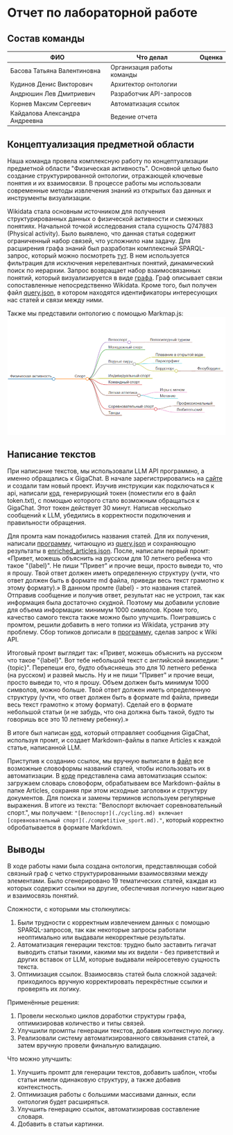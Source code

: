 # Отчет по лабораторной работе

## Состав команды

| ФИО         | Что делал           | Оценка |
|-------------|----------------|--------|
| Басова Татьяна Валентиновна         | Организация работы команды |      |
| Кудинов Денис Викторович         | Архитектор онтологии | |
| Андрюшин Лев Дмитриевич         | Разработчик API-запросов |  |
| Корнев Максим Сергеевич        | Автоматизация ссылок | |
|Кайдалова Александра Андреевна| Ведение отчета | |

## Концептуализация предметной области

Наша команда провела комплексную работу по концептуализации предметной области "Физическая активность". Основной целью было создание структурированной онтологии, отражающей ключевые понятия и их взаимосвязи. В процессе работы мы использовали современные методы извлечения знаний из открытых баз данных и инструменты визуализации.  

Wikidata стала основным источником для получения структурированных данных о физической активности и смежных понятиях. Начальной точкой исследования стала сущность Q747883 (Physical activity). Было выявлено, что данная статья содержит ограниченный набор связей, что усложнило нам задачу. Для расширения графа знаний был разработан комплексный SPARQL-запрос, который можно посмотреть [тут](./spakql.sql). В нем используется фильтрация для исключения нерелевантных понятий, динамический поиск по иерархии. Запрос возвращает набор взаимосвязанных понятий, который визуализируется в виде [графа](./graph.png). Граф описывает связи сопоставленные непосредственно Wikidata. Кроме того, был получен файл [query.json](./query.json), в котором находятся идентификаторы интересующих нас статей и связи между ними.  

Также мы представили онтологию с помощью Markmap.js:  
![Онтология](./graph_markmap.png)  

## Написание текстов

При написание текстов, мы использовали LLM API программно, а именно обращались к GigaChat. В начале зарегистрировались на [сайте](https://developers.sber.ru/) и создали там новый проект. Изучив инструкции как подключаться к api, написали [код](./cod/AI_key.py), генерирующий токен (поместили его в файл token.txt), с помощью которого стало возможным обращаться к GigaChat. Этот токен действует 30 минут. Написав несколько сообщений к LLM, убедились в корректности подключения и правильности обращения.  

Для промта нам понадобились названия статей. Для их получения, написали [программу](./unique.py), читающую из [query.json](./query.json) и сохраняющую результаты в [enriched_articles.json](./enriched_articles.json). После, написали первый промт: «Привет, можешь объяснить на русском для 10 летнего ребенка что такое "{label}". Не пиши "Привет" и прочие вещи, просто выведи то, что я прошу. Твой ответ должен иметь определенную структуру (учти, что ответ должен быть в формате md файла, приведи весь текст грамотно к этому формату).» В данном промте {label} - это названия статей. Отправив сообщение и получив ответ, результат нас не устроил, так как информация была достаточно скудной. Поэтому мы добавили условие для объема информации: минимум 1000 символов. Кроме того, качество самого текста также можно было улучшить. Поигравшись с промтом, решили добавить в него топики из Wikidata, устранив эту проблему. Сбор топиков дописали в [программу](./unique.py), сделав запрос к Wiki API.  

Итоговый промт выглядит так: «Привет, можешь объяснить на русском что такое "{label}". Вот тебе небольшой текст с английской википедии: "{topic}". Перепеши его, будто объясняешь это для 10 летнего ребенка (на русском) и развей мысль. Ну и не пиши "Привет" и прочие вещи, просто выведи то, что я прошу. Объем должен быть минимум 1000 символов, можно больше. Твой ответ должен иметь определенную структуру (учти, что ответ должен быть в формате md файла, приведи весь текст грамотно к этому формату). Сделай его в формате небольшой статьи (и не забудь, что она должна быть такой, будто ты говоришь все это 10 летнему ребенку).»  

В итоге был написан [код](./cod/main.py), который отправляет сообщения GigaChat, используя промт, и создает Markdown-файлы в папке Articles к каждой статье, написанной LLM.

Приступив к созданию ссылок, мы вручную выписали в [файл](./cod/topics.json) все возможные словоформы названий статей, чтобы использовать их в автоматизации. В [коде](./cod/links.py) представлена сама автоматизация ссылок: загружаем словарь словоформ, обрабатываем все Markdown-файлы в папке Articles, сохраняя при этом исходные заголовки и структуру документов.  Для поиска и замены терминов используем регулярные выражения. В итоге из текста: "Велоспорт включает соревновательный спорт.", мы получаем: `"[Велоспорт](./cycling.md) включает [соревновательный спорт](./competitive_sport.md)."`, который корректно обробатывается в формате Markdown.

## Выводы

В ходе работы нами была создана онтология, представляющая собой связный граф с четко структурированными взаимосвязями между элементами. Было сгенерировано 19 тематических статей, каждая из которых содержит ссылки на другие, обеспечивая логичную навигацию и взаимосвязь понятий. 

Сложности, с которыми мы столкнулись:

1. Были трудности с корректным извлечением данных с помощью SPARQL-запросов, так как некоторые запросы работали неоптимально или выдавали некорректные результаты.
2. Автоматизация генерации текстов: трудно было заставить гигачат выводить статьи такими, какими мы их видели - без приветствий и других вставок от LLM, которые выдавали нейросетевую сущность текста.
3. Оптимизация ссылок. Взаимосвязь статей была сложной задачей: приходилось вручную корректировать перекрёстные ссылки и проверять их логику.  

Применённые решения:

1. Провели несколько циклов доработки структуры графа, оптимизировав количество и типы связей.
2. Улучшили промпты генерации текстов, добавив контекстную логику.
3. Реализовали систему автоматизированного связывания статей, а затем вручную провели финальную валидацию.

Что можно улучшить:

1. Улучшить промпт для генерации текстов, добавить шаблон, чтобы статьи имели одинаковую структуру, а также добавив контекстность.
2. Оптимизация работы с большими массивами данных, если онтология будет расширяться.
3. Улучшить генерацию ссылок, автоматизировав составление словаря.
4. Добавить в статьи картинки.

